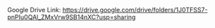 Google Drive Link: https://drive.google.com/drive/folders/1J0TFSS7-pnPIu0QAl_ZMxVrw9SB14nXC?usp=sharing
